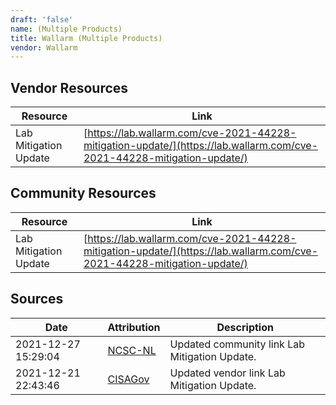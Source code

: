 ```yaml
---
draft: 'false'
name: (Multiple Products)
title: Wallarm (Multiple Products)
vendor: Wallarm
---
```


## Vendor Resources
| Resource | Link |
| --- | --- |
| Lab Mitigation Update | [https://lab.wallarm.com/cve-2021-44228-mitigation-update/](https://lab.wallarm.com/cve-2021-44228-mitigation-update/) |

## Community Resources
| Resource | Link |
| --- | --- |
| Lab Mitigation Update | [https://lab.wallarm.com/cve-2021-44228-mitigation-update/](https://lab.wallarm.com/cve-2021-44228-mitigation-update/) |


## Sources
| Date | Attribution | Description |
| --- | --- | --- |
| 2021-12-27 15:29:04 | [NCSC-NL](https://github.com/NCSC-NL/log4shell/blob/main/software/README.md) | Updated community link Lab Mitigation Update.  |
| 2021-12-21 22:43:46 | [CISAGov](https://raw.githubusercontent.com/cisagov/log4j-affected-db/develop/README.md) | Updated vendor link Lab Mitigation Update.  |
